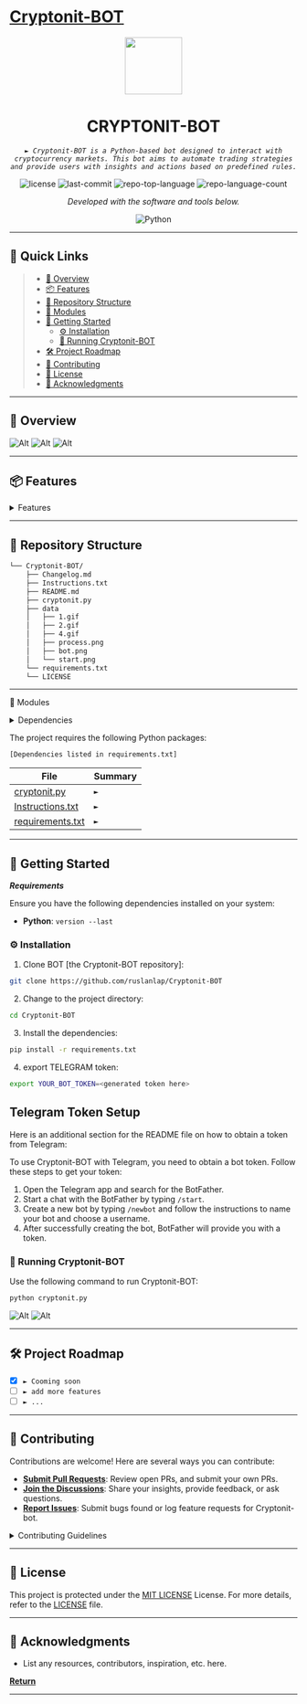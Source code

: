 # [Cryptonit-BOT](Cryptonit-BOT)


<p align="center">
  <img src="/data/bot.png" width="100" />
</p>
<p align="center">
    <h1 align="center">CRYPTONIT-BOT</h1>
</p>
<p align="center">
    <em><code>► Cryptonit-BOT is a Python-based bot designed to interact with cryptocurrency markets. This bot aims to automate trading strategies and provide users with insights and actions based on predefined rules.</code></em>
</p>
<p align="center">
	<img src="https://img.shields.io/github/license/ruslanlap/Cryptonit-BOT?style=flat&color=0080ff" alt="license">
	<img src="https://img.shields.io/github/last-commit/ruslanlap/Cryptonit-BOT?style=flat&logo=git&logoColor=white&color=0080ff" alt="last-commit">
	<img src="https://img.shields.io/github/languages/top/ruslanlap/Cryptonit-BOT?style=flat&color=0080ff" alt="repo-top-language">
	<img src="https://img.shields.io/github/languages/count/ruslanlap/Cryptonit-BOT?style=flat&color=0080ff" alt="repo-language-count">
<p>
<p align="center">
		<em>Developed with the software and tools below.</em>
</p>
<p align="center">
	<img src="https://img.shields.io/badge/Python-3776AB.svg?style=flat&logo=Python&logoColor=white" alt="Python">
</p>
<hr>

## 🔗 Quick Links

> - [📍 Overview](#-overview)
> - [📦 Features](#-features)
> - [📂 Repository Structure](#-repository-structure)
> - [🧩 Modules](#-modules)
> - [🚀 Getting Started](#-getting-started)
>   - [⚙️ Installation](#️-installation)
>   - [🤖 Running Cryptonit-BOT](#-running-Cryptonit-BOT)
> - [🛠 Project Roadmap](#-project-roadmap)
> - [🤝 Contributing](#-contributing)
> - [📄 License](#-license)
> - [👏 Acknowledgments](#-acknowledgments)

---

## 📍 Overview

![Alt](data/1.gif)
![Alt](data/2.gif)
![Alt](data/4.gif)

---

## 📦 Features
<details>
<summary>Features</summary>

  - **Environment Variable Configuration**:
  - Securely retrieves the bot token from an environment variable, ensuring sensitive data is not hard-coded in the source code.

- **Password-based Encryption and Decryption**:
  - Uses PBKDF2HMAC with SHA256 to derive encryption keys from passwords.
  - Encrypts and decrypts messages using AES in CBC mode with PKCS7 padding.

- **Secure Key and IV Generation**:
  - Generates secure random salt and initialization vectors (IV) for each encryption operation to ensure security.

- **Bot Functionality**:
  - **Start and Help Commands**:
    - Provides a welcome message and instructions for using the bot.
  - **Encrypt Command**:
    - Prompts the user for a password and the message to encrypt.
    - Returns the encrypted message and saves it to a file.
  - **Decrypt Command**:
    - Prompts the user for a password and the encrypted message.
    - Returns the decrypted message and saves it to a file.

- **File Handling**:
  - Saves encrypted and decrypted messages along with the passwords used to respective files.
  - Includes functionality to read and append additional instructions from a separate file if it exists.

- **MarkdownV2 Escape**:
  - Escapes special characters in messages to ensure proper formatting when using Telegram's MarkdownV2.

- **Custom Keyboard Creation**:
  - Provides a custom keyboard with options for encrypting, decrypting, and getting help.

- **Error Handling and Logging**:
  - Logs warnings and errors during file operations to help diagnose issues.
  - Provides user-friendly error messages in case of decryption failures.

- **File Sending**:
  - Sends the encrypted or decrypted message files back to the user as a document via Telegram.

- **User-friendly Interface**:
  - Offers a guided step-by-step interaction for encryption and decryption processes, ensuring ease of use.

</details>


---

## 📂 Repository Structure

```sh
└── Cryptonit-BOT/
    ├── Changelog.md
    ├── Instructions.txt
    ├── README.md
    ├── cryptonit.py
    ├── data
    │   ├── 1.gif
    │   ├── 2.gif
    │   ├── 4.gif
    │   ├── process.png
    │   ├── bot.png
    │   └── start.png
    └── requirements.txt
    └── LICENSE
```

---

🧩 Modules
<details>
<summary>Dependencies</summary>

    telebot
    cryptography
    base64
    uuid
    os
    logging

</details>

The project requires the following Python packages:

    [Dependencies listed in requirements.txt]
| File                                                                                        | Summary                         |
| ---                                                                                         | ---                             |
| [cryptonit.py](https://github.com/ruslanlap/Cryptonit-BOT/blob/master/cryptonit.py)         | <code>► </code> |
| [Instructions.txt](https://github.com/ruslanlap/Cryptonit-BOT/blob/master/Instructions.txt) | <code>► </code> |
| [requirements.txt](https://github.com/ruslanlap/Cryptonit-BOT/blob/master/requirements.txt) | <code>► </code> |

</details>

---

## 🚀 Getting Started

***Requirements***

Ensure you have the following dependencies installed on your system:

* **Python**: `version --last`

### ⚙️ Installation

1. Clone BOT [the Cryptonit-BOT repository]:

```sh
git clone https://github.com/ruslanlap/Cryptonit-BOT
```

2. Change to the project directory:

```sh
cd Cryptonit-BOT
```

3. Install the dependencies:
```sh
pip install -r requirements.txt
```
4. export TELEGRAM token:

```sh
export YOUR_BOT_TOKEN=<generated token here>
```

## Telegram Token Setup

Here is an additional section for the README file on how to obtain a token from Telegram:

To use Cryptonit-BOT with Telegram, you need to obtain a bot token. Follow these steps to get your token:

1. Open the Telegram app and search for the BotFather.
2. Start a chat with the BotFather by typing `/start`.
3. Create a new bot by typing `/newbot` and follow the instructions to name your bot and choose a username.
4. After successfully creating the bot, BotFather will provide you with a token.

### 🤖 Running Cryptonit-BOT
Use the following command to run Cryptonit-BOT:
```sh
python cryptonit.py
```
![Alt](data/process.png)
![Alt](data/start.png)

---

## 🛠 Project Roadmap

- [X] `► Cooming soon`
- [ ] `► add more features`
- [ ] `► ...`

---

## 🤝 Contributing

Contributions are welcome! Here are several ways you can contribute:

- **[Submit Pull Requests](https://github.com/ruslanlap/Cryptonit-BOT/blob/main/CONTRIBUTING.md)**: Review open PRs, and submit your own PRs.
- **[Join the Discussions](https://github.com/ruslanlap/Cryptonit-BOT/discussions)**: Share your insights, provide feedback, or ask questions.
- **[Report Issues](https://github.com/ruslanlap/Cryptonit-BOT/issues)**: Submit bugs found or log feature requests for Cryptonit-bot.

<details closed>
    <summary>Contributing Guidelines</summary>

1. **Fork the Repository**: Start by forking the project repository to your GitHub account.
2. **Clone Locally**: Clone the forked repository to your local machine using a Git client.
   ```sh
   git clone https://github.com/ruslanlap/Cryptonit-BOT
   ```
3. **Create a New Branch**: Always work on a new branch, giving it a descriptive name.
   ```sh
   git checkout -b new-feature-x
   ```
4. **Make Your Changes**: Develop and test your changes locally.
5. **Commit Your Changes**: Commit with a clear message describing your updates.
   ```sh
   git commit -m 'Implemented new feature x.'
   ```
6. **Push to GitHub**: Push the changes to your forked repository.
   ```sh
   git push origin new-feature-x
   ```
7. **Submit a Pull Request**: Create a PR against the original project repository. Clearly describe the changes and their motivations.

Once your PR is reviewed and approved, it will be merged into the main branch.

</details>

---

## 📄 License

This project is protected under the [MIT LICENSE](https://choosealicense.com/licenses) License. For more details, refer to the [LICENSE](https://raw.githubusercontent.com/ruslanlap/Cryptonit-BOT/master/LICENSE) file.

---

## 👏 Acknowledgments

- List any resources, contributors, inspiration, etc. here.

[**Return**](#-quick-links)

---